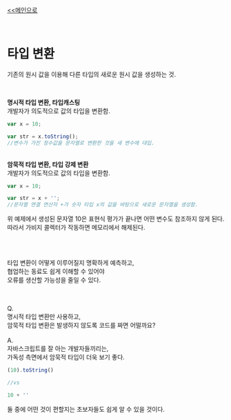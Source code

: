 [<<메인으로](https://github.com/AtomicLiquors/Javascript_Wiki_Chb)

&nbsp;  


# 타입 변환
기존의 원시 값을 이용해 다른 타입의 새로운 원시 값을 생성하는 것.

&nbsp;  

**명시적 타입 변환, 타입캐스팅**  
개발자가 의도적으로 값의 타입을 변환함.
```javascript
var x = 10;

var str = x.toString();
//변수가 가진 정수값을 문자열로 변환한 것을 새 변수에 대입.
```

&nbsp;  
**암묵적 타입 변환, 타입 강제 변환**  
개발자가 의도적으로 값의 타입을 변환함.

```javascript
var x = 10;

var str = x + '';
//문자열 연결 연산자 +가 숫자 타입 x의 값을 바탕으로 새로운 문자열을 생성함.
```
위 예제에서 생성된 문자열 10은 표현식 평가가 끝나면 어떤 변수도 참조하지 않게 된다.  
따라서 가비지 콜렉터가 작동하면 메모리에서 해제된다.  

&nbsp;  
&nbsp;  

타입 변환이 어떻게 이루어질지 명확하게 예측하고,  
협업하는 동료도 쉽게 이해할 수 있어야  
오류를 생산할 가능성을 줄일 수 있다.

&nbsp;  
&nbsp;  
Q.   
명시적 타입 변환만 사용하고,   
암묵적 타입 변환은 발생하지 않도록 코드를 짜면 어떨까요?  
&nbsp;  
A.  
자바스크립트를 잘 아는 개발자들끼리는,   
가독성 측면에서 암묵적 타입이 더욱 보기 좋다.  
```javascript
(10).toString() 

//vs

10 + ''
```
둘 중에 어떤 것이 편할지는 초보자들도 쉽게 알 수 있을 것이다.


